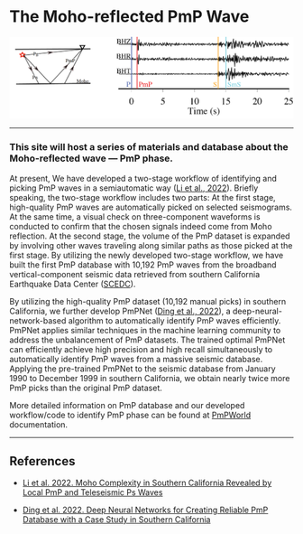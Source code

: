 # The Moho-reflected PmP Wave
<p align="center">
  <img src="https://github.com/Seismic-Data-imaging-the-Earth/PmPWorld/blob/master/source/photos/PmPShow.png" />
</p>

---

### This site will host a series of materials and database about the Moho-reflected wave — PmP phase. 

At present, We have developed a two-stage workflow of identifying and picking PmP waves in a semiautomatic way ([Li et al., 2022](https://agupubs.onlinelibrary.wiley.com/doi/abs/10.1029/2021JB023033)). Briefly speaking, the two-stage workflow includes two parts: At the first stage, high-quality PmP waves are automatically picked on selected seismograms. At the same time, a visual check on three-component waveforms is conducted to confirm that the chosen signals indeed come from Moho reflection. At the second stage, the volume of the PmP dataset is expanded by involving other waves traveling along similar paths as those picked at the first stage. By utilizing the newly developed two-stage workflow, we have built the first PmP database with 10,192 PmP waves from the broadband vertical-component seismic data retrieved from southern California Earthquake Data Center ([SCEDC](https://scedc.caltech.edu/)). 

By utilizing the high-quality PmP dataset (10,192 manual picks) in southern California, we further develop PmPNet ([Ding et al., 2022](https://doi.org/10.48550/arXiv.2112.07655)), a deep-neural-network-based algorithm to automatically identify PmP waves efficiently. PmPNet applies similar techniques in the machine learning community to address the unbalancement of PmP datasets. The trained optimal PmPNet can efficiently achieve high precision and high recall simultaneously to automatically identify PmP waves from a massive seismic database. Applying the pre-trained PmPNet to the seismic database from January 1990 to December 1999 in southern California, we obtain nearly twice more PmP picks than the original PmP dataset.

More detailed information on PmP database and our developed workflow/code to identify PmP phase can be found at [PmPWorld](https://pmpworld.readthedocs.io/en/latest/) documentation.



---

## References

* [Li et al. 2022. Moho Complexity in Southern California Revealed by Local PmP and Teleseismic Ps Waves](https://agupubs.onlinelibrary.wiley.com/doi/abs/10.1029/2021JB023033)

* [Ding et al. 2022. Deep Neural Networks for Creating Reliable PmP Database with a Case Study in Southern California](https://doi.org/10.48550/arXiv.2112.07655)


